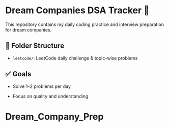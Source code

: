 # Dream Companies DSA Tracker 🚀

This repository contains my daily coding practice and interview preparation for dream companies.

## 📁 Folder Structure
- `leetcode/`: LeetCode daily challenge & topic-wise problems

## ✅ Goals
- Solve 1–2 problems per day

- Focus on quality and understanding
# Dream_Company_Prep
